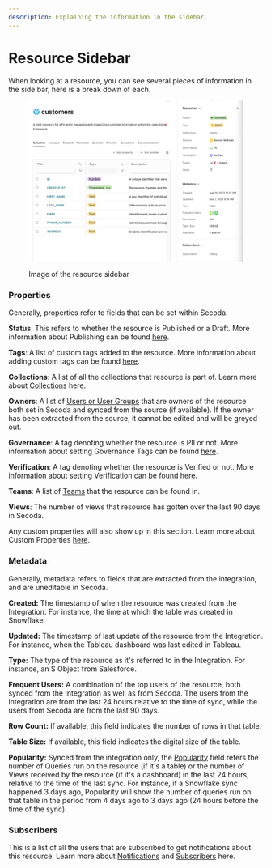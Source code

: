 ```yaml
---
description: Explaining the information in the sidebar.
---
```


# Resource Sidebar

When looking at a resource, you can see several pieces of information in the side bar, here is a break down of each.&#x20;

<figure><img src="../.gitbook/assets/Screen Shot 2023-11-24 at 3.29.42 PM.png" alt=""><figcaption><p>Image of the resource sidebar</p></figcaption></figure>

### Properties

Generally, properties refer to fields that can be set within Secoda.&#x20;

**Status**: This refers to whether the resource is Published or a Draft. More information about Publishing can be found [here](../getting-started/secoda-as-an-admin/add-documentation/publishing.md).

**Tags**: A list of custom tags added to the resource. More information about adding custom tags can be found [here](tags/custom-tags.md).

**Collections**: A list of all the collections that resource is part of. Learn more about [Collections](../features/collections-1.md) here.&#x20;

**Owners**: A list of [Users or User Groups](../user-management/) that are owners of the resource both set in Secoda and synced from the source (if available). If the owner has been extracted from the source, it cannot be edited and will be greyed out.&#x20;

**Governance**: A tag denoting whether the resource is PII or not. More information about setting Governance Tags can be found [here](../readme/best-practices/data-governance.md).

**Verification**: A tag denoting whether the resource is Verified or not. More information about setting Verification can be found [here](tags/verified-tag.md).

**Teams**: A list of [Teams](../user-management/teams.md) that the resource can be found in.&#x20;

**Views**: The number of views that resource has gotten over the last 90 days in Secoda.&#x20;

Any custom properties will also show up in this section. Learn more about Custom Properties [here](adding-custom-properties.md).&#x20;

### Metadata

Generally, metadata refers to fields that are extracted from the integration, and are uneditable in Secoda.&#x20;

**Created:** The timestamp of when the resource was created from the Integration. For instance, the time at which the table was created in Snowflake.

**Updated:** The timestamp of last update of the resource from the Integration. For instance, when the Tableau dashboard was last edited in Tableau.&#x20;

**Type:** The type of the resource as it's referred to in the Integration. For instance, an S Object from Salesforce.&#x20;

**Frequent Users:** A combination of the top users of the resource, both synced from the Integration as well as from Secoda. The users from the integration are from the last 24 hours relative to the time of sync, while the users from Secoda are from the last 90 days.&#x20;

**Row Count:** If available, this field indicates the number of rows in that table.&#x20;

**Table Size:** If available, this field indicates the digital size of the table.

**Popularity:** Synced from the integration only, the [Popularity](../features/popularity.md) field refers the number of Queries run on the resource (if it's a table) or the number of Views received by the resource (if it's a dashboard) in the last 24 hours, relative to the time of the last sync. For instance, if a Snowflake sync happened 3 days ago, Popularity will show the number of queries run on that table in the period from 4 days ago to 3 days ago (24 hours before the time of the sync).&#x20;

### Subscribers

This is a list of all the users that are subscribed to get notifications about this resource. Learn more about [Notifications](../features/notifications.md) and [Subscribers](resource-sidebar.md#subscribers) here.&#x20;
